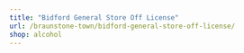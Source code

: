 ```yaml
---
title: "Bidford General Store Off License"
url: /braunstone-town/bidford-general-store-off-license/
shop: alcohol
---
```

